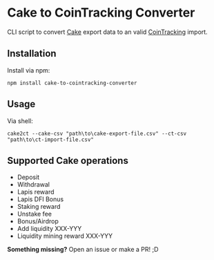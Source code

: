 # Cake to CoinTracking Converter

CLI script to convert [Cake](https://pool.cakedefi.com/#?ref=401824) export data to an valid [CoinTracking](https://cointracking.info?ref=G905622) import.

## Installation

Install via npm:
```shell
npm install cake-to-cointracking-converter
```

## Usage

Via shell:
```shell
cake2ct --cake-csv "path\to\cake-export-file.csv" --ct-csv "path\to\ct-import-file.csv"
```

## Supported Cake operations

- Deposit
- Withdrawal
- Lapis reward
- Lapis DFI Bonus
- Staking reward
- Unstake fee
- Bonus/Airdrop
- Add liquidity XXX-YYY
- Liquidity mining reward XXX-YYY

**Something missing?** Open an issue or make a PR! ;D